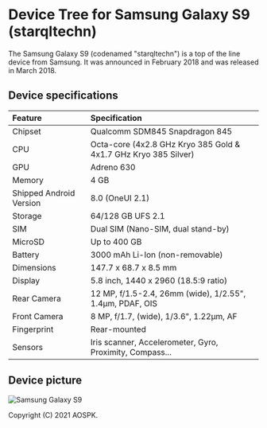# Device Tree for Samsung Galaxy S9 (starqltechn)

The Samsung Galaxy S9 (codenamed "starqltechn") is a top of the line device from Samsung. It was announced in February 2018 and was released in March 2018.

## Device specifications

| Feature                 | Specification                                                   |
| :---------------------- | :---------------------------------------------------------------|
| Chipset                 | Qualcomm SDM845 Snapdragon 845                                  |
| CPU                     | Octa-core (4x2.8 GHz Kryo 385 Gold & 4x1.7 GHz Kryo 385 Silver) |
| GPU                     | Adreno 630                                                      |
| Memory                  | 4 GB                                                            |
| Shipped Android Version | 8.0 (OneUI 2.1)                                                 |
| Storage                 | 64/128 GB UFS 2.1                                               |
| SIM                     | Dual SIM (Nano-SIM, dual stand-by)                              |
| MicroSD                 | Up to 400 GB                                                    |
| Battery                 | 3000 mAh Li-Ion (non-removable)                                 |
| Dimensions              | 147.7 x 68.7 x 8.5 mm                                           |
| Display                 | 5.8 inch, 1440 x 2960 (18.5:9 ratio)                            |
| Rear Camera             | 12 MP, f/1.5-2.4, 26mm (wide), 1/2.55", 1.4µm, PDAF, OIS        |
| Front Camera            | 8 MP, f/1.7, (wide), 1/3.6", 1.22µm, AF                         |
| Fingerprint             | Rear-mounted                                                    |
| Sensors                 | Iris scanner, Accelerometer, Gyro, Proximity, Compass...        |

## Device picture

![Samsung Galaxy S9](https://fdn2.gsmarena.com/vv/pics/samsung/samsung-galaxy-s9-1.jpg)

Copyright (C) 2021 AOSPK.
